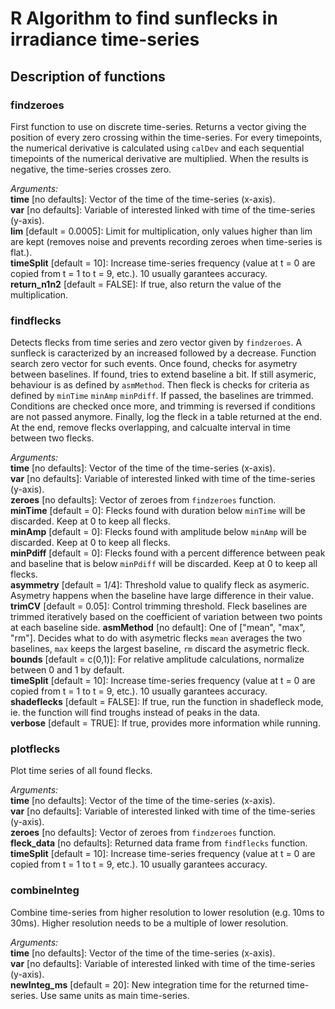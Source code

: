 # R Algorithm to find sunflecks in irradiance time-series  

## Description of functions

### findzeroes
First function to use on discrete time-series. Returns a vector giving the position of every zero crossing within the time-series. For every timepoints, the numerical derivative is calculated using `calDev` and each sequential timepoints of the numerical derivative are multiplied. When the results is negative, the time-series crosses zero. 

_Arguments:_  
**time** [no defaults]: Vector of the time of the time-series (x-axis).   
**var** [no defaults]:  Variable of interested linked with time of the time-series (y-axis).   
**lim** [default = 0.0005]: Limit for multiplication, only values higher than lim are kept (removes noise and prevents recording zeroes when time-series is flat.).   
**timeSplit** [default = 10]: Increase time-series frequency (value at t = 0 are copied from t = 1 to t = 9, etc.). 10 usually garantees accuracy.  
**return_n1n2** [default = FALSE]:  If true, also return the value of the multiplication.  

### findflecks
Detects flecks from time series and zero vector given by `findzeroes`. A sunfleck is caracterized by an increased followed by a decrease. Function search zero vector for such events. Once found, checks for asymetry between baselines. If found, tries to extend baseline a bit. If still asymeric, behaviour is as defined by `asmMethod`. Then fleck is checks for criteria as defined by `minTime` `minAmp` `minPdiff`. If passed, the baselines are trimmed. Conditions are checked once more, and trimming is reversed if conditions are not passed anymore. Finally, log the fleck in a table returned at the end. At the end, remove flecks overlapping, and calcualte interval in time between two flecks. 

_Arguments:_  
**time** [no defaults]: Vector of the time of the time-series (x-axis).  
**var** [no defaults]:  Variable of interested linked with time of the time-series (y-axis).  
**zeroes** [no defaults]: Vector of zeroes from `findzeroes` function.  
**minTime** [default = 0]: Flecks found with duration below `minTime` will be discarded. Keep at 0 to keep all flecks.  
**minAmp** [default = 0]: Flecks found with amplitude below `minAmp` will be discarded. Keep at 0 to keep all flecks.  
**minPdiff** [default = 0]: Flecks found with a percent difference between peak and baseline that is below `minPdiff` will be discarded. Keep at 0 to keep all flecks.  
**asymmetry** [default = 1/4]: Threshold value to qualify fleck as asymeric. Asymetry happens when the baseline have large difference in their value.  
**trimCV** [default = 0.05]: Control trimming threshold. Fleck baselines are trimmed iteratively based on the coefficient of variation between two points  at each baseline side. 
**asmMethod** [no default]: One of ["mean", "max", "rm"]. Decides what to do with asymetric flecks `mean` averages the two baselines, `max` keeps the largest baseline, `rm` discard the asymetric fleck.   
**bounds** [default = c(0,1)]: For relative amplitude calculations,  normalize between 0 and 1 by default.  
**timeSplit** [default = 10]: Increase time-series frequency (value at t = 0 are copied from t = 1 to t = 9, etc.). 10 usually garantees accuracy.  
**shadeflecks** [default = FALSE]: If true, run the function in shadefleck mode, ie. the function will find troughs instead of peaks in the data.  
**verbose** [default = TRUE]: If true, provides more information while running.    

### plotflecks
Plot time series of all found flecks.  

_Arguments:_  
**time** [no defaults]: Vector of the time of the time-series (x-axis).  
**var** [no defaults]:  Variable of interested linked with time of the time-series (y-axis).  
**zeroes** [no defaults]: Vector of zeroes from `findzeroes` function.  
**fleck_data** [no defaults]:  Returned data frame from  `findflecks` function.  
**timeSplit** [default = 10]: Increase time-series frequency (value at t = 0 are copied from t = 1 to t = 9, etc.). 10 usually garantees accuracy.  

### combineInteg  
Combine time-series from higher resolution to lower resolution (e.g. 10ms to 30ms). Higher resolution needs to be a multiple of lower resolution.  

_Arguments:_  
**time** [no defaults]: Vector of the time of the time-series (x-axis).  
**var** [no defaults]:  Variable of interested linked with time of the time-series (y-axis).  
**newInteg_ms** [default = 20]:  New integration time for the returned time-series. Use same units as main time-series.    



